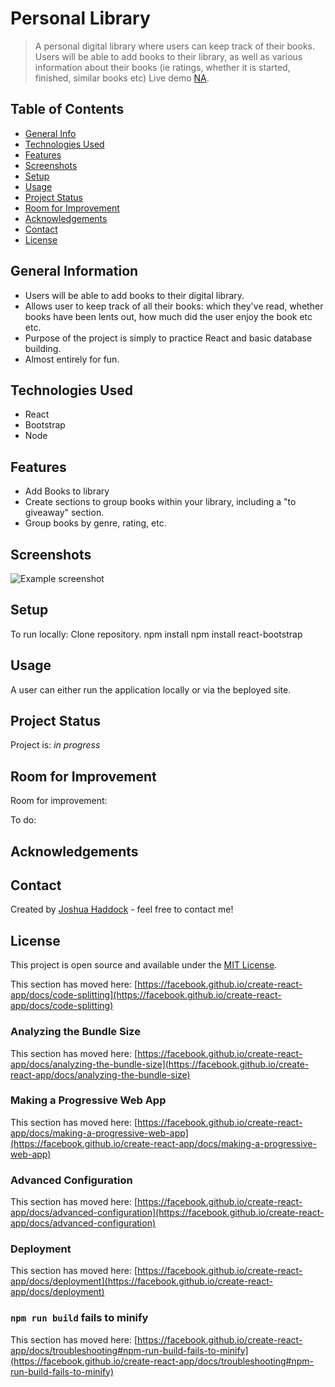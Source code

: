 # Personal Library

> A personal digital library where users can keep track of their books. Users will be able to add books to their library, as well as various information about their books (ie ratings, whether it is started, finished, similar books etc)
> Live demo [NA](). <!-- If you have the project hosted somewhere, include the link here. -->

## Table of Contents

* [General Info](#general-information)
* [Technologies Used](#technologies-used)
* [Features](#features)
* [Screenshots](#screenshots)
* [Setup](#setup)
* [Usage](#usage)
* [Project Status](#project-status)
* [Room for Improvement](#room-for-improvement)
* [Acknowledgements](#acknowledgements)
* [Contact](#contact)
* [License](#license)

## General Information

* Users will be able to add books to their digital library.
* Allows user to keep track of all their books: which they've read, whether books have been lents out, how much did the user enjoy the book etc etc.
* Purpose of the project is simply to practice React and basic database building.
* Almost entirely for fun.

## Technologies Used

* React
* Bootstrap
* Node

## Features

* Add Books to library
* Create sections to group books within your library, including a "to giveaway" section.
* Group books by genre, rating, etc.

## Screenshots

![Example screenshot](./img/screenshot.png)
<!-- If you have screenshots you'd like to share, include them here. -->

## Setup

To run locally:
Clone repository.
npm install
npm install react-bootstrap

## Usage

A user can either run the application locally or via the beployed site.


## Project Status

Project is: _in progress_

## Room for Improvement

Room for improvement:

To do:

## Acknowledgements

## Contact

Created by [Joshua Haddock](https://www.linkedin.com/in/joshuahaddock/) - feel free to contact me!

## License

This project is open source and available under the [MIT License](./LICENSE).


This section has moved here: [https://facebook.github.io/create-react-app/docs/code-splitting](https://facebook.github.io/create-react-app/docs/code-splitting)

### Analyzing the Bundle Size

This section has moved here: [https://facebook.github.io/create-react-app/docs/analyzing-the-bundle-size](https://facebook.github.io/create-react-app/docs/analyzing-the-bundle-size)

### Making a Progressive Web App

This section has moved here: [https://facebook.github.io/create-react-app/docs/making-a-progressive-web-app](https://facebook.github.io/create-react-app/docs/making-a-progressive-web-app)

### Advanced Configuration

This section has moved here: [https://facebook.github.io/create-react-app/docs/advanced-configuration](https://facebook.github.io/create-react-app/docs/advanced-configuration)

### Deployment

This section has moved here: [https://facebook.github.io/create-react-app/docs/deployment](https://facebook.github.io/create-react-app/docs/deployment)

### `npm run build` fails to minify

This section has moved here: [https://facebook.github.io/create-react-app/docs/troubleshooting#npm-run-build-fails-to-minify](https://facebook.github.io/create-react-app/docs/troubleshooting#npm-run-build-fails-to-minify)
